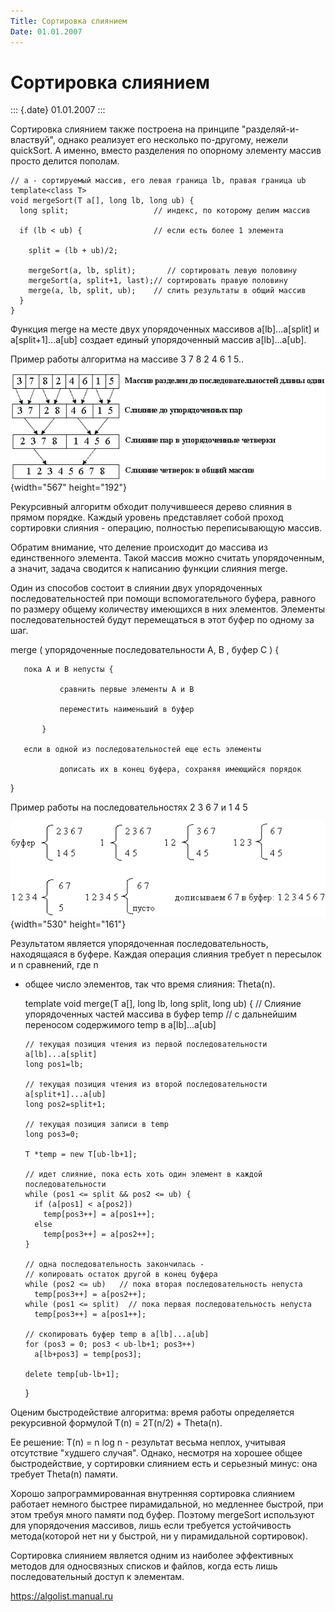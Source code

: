 ```yaml
---
Title: Сортировка слиянием
Date: 01.01.2007
---
```



Сортировка слиянием
===================

::: {.date}
01.01.2007
:::

Сортировка слиянием также построена на принципе \"разделяй-и-властвуй\",
однако реализует его несколько по-другому, нежели quickSort. А именно,
вместо разделения по опорному элементу массив просто делится пополам.

    // a - сортируемый массив, его левая граница lb, правая граница ub
    template<class T>
    void mergeSort(T a[], long lb, long ub) { 
      long split;                   // индекс, по которому делим массив
     
      if (lb < ub) {                // если есть более 1 элемента
     
        split = (lb + ub)/2;
     
        mergeSort(a, lb, split);       // сортировать левую половину 
        mergeSort(a, split+1, last);// сортировать правую половину 
        merge(a, lb, split, ub);    // слить результаты в общий массив
      }
    }

Функция merge на месте двух упорядоченных массивов a\[lb\]\...a\[split\]
и a\[split+1\]\...a\[ub\] создает единый упорядоченный массив
a\[lb\]\...a\[ub\].

Пример работы алгоритма на массиве 3 7 8 2 4 6 1 5..

![clip0145](/pic/clip0145.gif){width="567" height="192"}

Рекурсивный алгоритм обходит получившееся дерево слияния в прямом
порядке. Каждый уровень представляет собой проход сортировки слияния -
операцию, полностью переписывающую массив.

Обратим внимание, что деление происходит до массива из единственного
элемента. Такой массив можно считать упорядоченным, а значит, задача
сводится к написанию функции слияния merge.

Один из способов состоит в слиянии двух упорядоченных
последовательностей при помощи вспомогательного буфера, равного по
размеру общему количеству имеющихся в них элементов. Элементы
последовательностей будут перемещаться в этот буфер по одному за шаг.

merge ( упорядоченные последовательности A, B , буфер C ) {

       пока A и B непусты {

               cравнить первые элементы A и B

               переместить наименьший в буфер

           }

       если в одной из последовательностей еще есть элементы

               дописать их в конец буфера, сохраняя имеющийся порядок

}

Пример работы на последовательностях 2 3 6 7 и 1 4 5

![clip0146](/pic/clip0146.gif){width="530" height="161"}

Результатом является упорядоченная последовательность, находящаяся в
буфере. Каждая операция слияния требует n пересылок и n сравнений, где n
- общее число элементов, так что время слияния: Theta(n).

    template<class T>
    void merge(T a[], long lb, long split, long ub) {
    // Слияние упорядоченных частей массива в буфер temp
    // с дальнейшим переносом содержимого temp в a[lb]...a[ub]
     
      // текущая позиция чтения из первой последовательности a[lb]...a[split]
      long pos1=lb;
     
      // текущая позиция чтения из второй последовательности a[split+1]...a[ub]
      long pos2=split+1;
     
      // текущая позиция записи в temp
      long pos3=0;  
     
      T *temp = new T[ub-lb+1];
     
      // идет слияние, пока есть хоть один элемент в каждой последовательности
      while (pos1 <= split && pos2 <= ub) {
        if (a[pos1] < a[pos2])
          temp[pos3++] = a[pos1++];
        else
          temp[pos3++] = a[pos2++];
      }
     
      // одна последовательность закончилась - 
      // копировать остаток другой в конец буфера 
      while (pos2 <= ub)   // пока вторая последовательность непуста 
        temp[pos3++] = a[pos2++];
      while (pos1 <= split)  // пока первая последовательность непуста
        temp[pos3++] = a[pos1++];
     
      // скопировать буфер temp в a[lb]...a[ub]
      for (pos3 = 0; pos3 < ub-lb+1; pos3++)
        a[lb+pos3] = temp[pos3];
     
      delete temp[ub-lb+1];
    }

Оценим быстродействие алгоритма: время работы определяется рекурсивной
формулой T(n) = 2T(n/2) + Theta(n).

Ее решение: T(n) = n log n - результат весьма неплох, учитывая
отсутствие \"худшего случая\". Однако, несмотря на хорошее общее
быстродействие, у сортировки слиянием есть и серьезный минус: она
требует Theta(n) памяти.

Хорошо запрограммированная внутренняя сортировка слиянием работает
немного быстрее пирамидальной, но медленнее быстрой, при этом требуя
много памяти под буфер. Поэтому mergeSort используют для упорядочения
массивов, лишь если требуется устойчивость метода(которой нет ни у
быстрой, ни у пирамидальной сортировок).

Сортировка слиянием является одним из наиболее эффективных методов для
односвязных списков и файлов, когда есть лишь последовательный доступ к
элементам.

<https://algolist.manual.ru>
